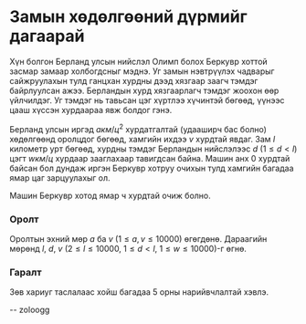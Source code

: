 Замын хөдөлгөөний дүрмийг дагаарай
==================================
Хүн болгон Берланд улсын нийслэл Олимп болох Беркувр хоттой засмар замаар
холбогдсныг мэднэ. Уг замын нэвтрүүлэх чадварыг сайжруулахын тулд ганцхан хурдны
дээд хязгаар заагч тэмдэг байрлуулсан ажээ. Берландын хурд хязгаарлагч тэмдэг
жоохон өөр үйлчилдэг. Уг тэмдэг нь тавьсан цэг хүртлээ хүчинтэй бөгөөд, үүнээс
цааш хүссэн хурдаараа явж болдог гэнэ.

Берланд улсын иргэд $a км/ц^2$ хурдатгалтай (удааширч бас болно) хөдөлгөөнд
оролцдог бөгөөд, хамгийн ихдээ $v$ хурдтай явдаг. Зам $l$ километр урт бөгөөд,
хурдны тэмдэг Берландын нийслэлээс $d$ ($1 ≤ d < l$) цэгт $w км/ц$ хурдаар
зааглахаар тавигдсан байна.  Машин анх 0 хурдтай байсан бол дундаж иргэн Беркувр
хотруу очихын тулд хамгийн багадаа ямар цаг зарцуулахыг ол.

Машин Беркувр хотод ямар ч хурдтай очиж болно.


### Оролт
Оролтын эхний мөр $a$ ба $v$ ($1 ≤ a,v ≤ 10000$) өгөгдөнө. Дараагийн мөрөнд $l$,
$d$, $v$ ($2 ≤ l ≤10000$, $1 ≤ d < l$, $1≤ w ≤ 10000$)-г өгнө.


### Гаралт
Зөв хариуг таслалаас хойш багадаа 5 орны нарийвчлалтай хэвлэ.

-- zoloogg
